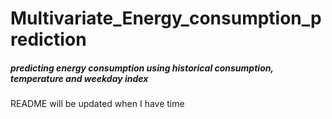 # Multivariate_Energy_consumption_prediction

##### predicting energy consumption using historical consumption, temperature and weekday index ####

README will be updated when I have time
